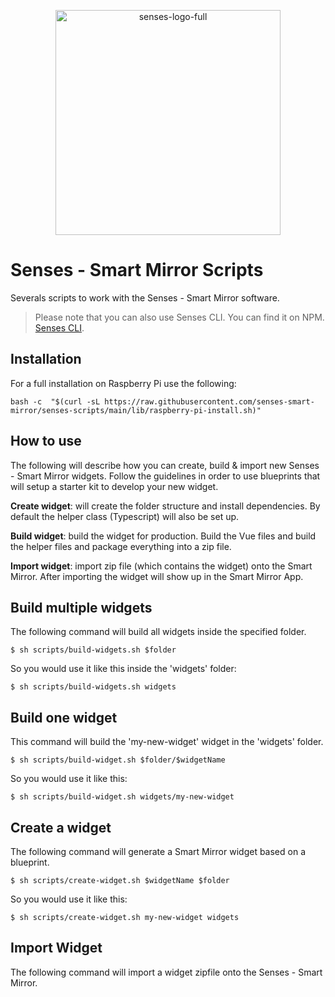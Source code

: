 
<p align="center"><a href="https://senses-mirror.io" target="_blank"><img width="360" alt="senses-logo-full" src="https://user-images.githubusercontent.com/3399093/134037048-2add52f7-05f8-4c8d-a25c-fa590d97b01c.png"></a></p>

# Senses - Smart Mirror Scripts
Severals scripts to work with the Senses - Smart Mirror software.

 > Please note that you can also use Senses CLI. You can find it on NPM. [Senses CLI](https://senses-smartmirror.com).

## Installation 

For a full installation on Raspberry Pi use the following: 

```bash -c  "$(curl -sL https://raw.githubusercontent.com/senses-smart-mirror/senses-scripts/main/lib/raspberry-pi-install.sh)"```

## How to use

The following will describe how you can create, build & import new Senses - Smart Mirror widgets. Follow the guidelines in order to use blueprints that will setup a starter kit to develop your new widget. 

**Create widget**: will create the folder structure and install dependencies. By default the helper class (Typescript) will also be set up. 

**Build widget**: build the widget for production. Build the Vue files and build the helper files and package everything into a zip file. 

**Import widget**: import zip file (which contains the widget) onto the Smart Mirror. After importing the widget will show up in the Smart Mirror App. 


## Build multiple widgets
The following command will build all widgets inside the specified folder. 

```$ sh scripts/build-widgets.sh $folder```

So you would use it like this inside the 'widgets' folder:

```$ sh scripts/build-widgets.sh widgets```


## Build one widget
This command will build the 'my-new-widget' widget in the 'widgets' folder.

```$ sh scripts/build-widget.sh $folder/$widgetName ```

So you would use it like this:

```$ sh scripts/build-widget.sh widgets/my-new-widget ```


## Create a widget
The following command will generate a Smart Mirror widget based on a blueprint.

```$ sh scripts/create-widget.sh $widgetName $folder ```

So you would use it like this:

```$ sh scripts/create-widget.sh my-new-widget widgets ```


## Import Widget
The following command will import a widget zipfile onto the Senses - Smart Mirror.
